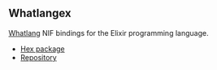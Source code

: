 ## Whatlangex

[Whatlang](https://github.com/greyblake/whatlang-rs) NIF bindings for the Elixir programming language.

- [Hex package](https://hex.pm/packages/whatlangex)
- [Repository](https://github.com/pierrelegall)‍
